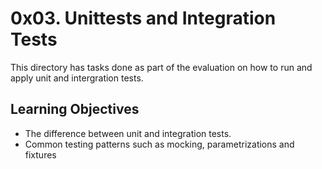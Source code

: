 # 0x03. Unittests and Integration Tests

This directory has tasks done as part of the evaluation on how to run and apply unit and intergration tests.

## Learning Objectives

* The difference between unit and integration tests.
* Common testing patterns such as mocking, parametrizations and fixtures 
